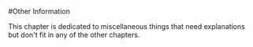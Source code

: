 #Other Information

This chapter is dedicated to miscellaneous things that need explanations but don't fit in any of the other chapters.
